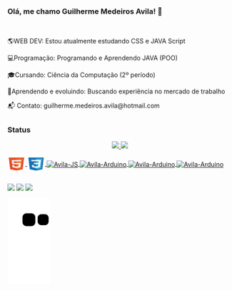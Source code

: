 ### Olá, me chamo Guilherme Medeiros Avila! 👋
<br>

<p>🌎WEB DEV: Estou atualmente estudando CSS e JAVA Script</p>
<p>💻Programação: Programando e Aprendendo JAVA (POO)</p>
<p>🎓Cursando: Ciência da Computação (2º período) </p>
<p>🌱Aprendendo e evoluindo: Buscando experiência no mercado de trabalho</p>
<p>📬 Contato: guilherme.medeiros.avila@hotmail.com</p>

##

### Status
<div align="center">
  <a href="https://github.com/GM7Avila">
  <img height="180em" src="https://github-readme-stats.vercel.app/api?username=GM7Avila&show_icons=true&theme=blueberry&include_all_commits=true&count_private=true"/>
  <img height="180em" src="https://github-readme-stats.vercel.app/api/top-langs/?username=GM7Avila&layout=compact&langs_count=7&theme=blueberry"/>
</div>
  
  
<div style="display: inline_block"><br>
  <img align="center" alt="Avila-HTML" height="30" width="40" src="https://raw.githubusercontent.com/devicons/devicon/master/icons/html5/html5-original.svg">
  <img align="center" alt="Avila-CSS" height="30" width="40" src="https://raw.githubusercontent.com/devicons/devicon/master/icons/css3/css3-original.svg">
  <img align="center" alt="Avila-JS" height="30" width="40" src="https://cdn.jsdelivr.net/gh/devicons/devicon/icons/javascript/javascript-original.svg"/>
 <img align="center" alt="Avila-Arduino" height="30" width="40" src="https://cdn.jsdelivr.net/gh/devicons/devicon/icons/java/java-plain.svg" />
 <img align="center" alt="Avila-Arduino" height="30" width="40" src="https://cdn.jsdelivr.net/gh/devicons/devicon/icons/nestjs/nestjs-plain.svg" />
  <img align="center" alt="Avila-Arduino" height="30" width="40" src="https://cdn.jsdelivr.net/gh/devicons/devicon/icons/nodejs/nodejs-original.svg" />
  
  
</div>
  
  ##
 
<div> 
  <a href="https://www.youtube.com/channel/UCIPEVT1ZBezrixDAxEoaUZA" target="_blank"><img src="https://img.shields.io/badge/YouTube-FF0000?style=for-the-badge&logo=youtube&logoColor=white" target="_blank"></a>
  <a href = "mailto:guilherme.medeiros.avila@hotmail.com"><img src="https://img.shields.io/badge/-Gmail-%23333?style=for-the-badge&logo=gmail&logoColor=white" target="_blank"></a>
  <a href="https://www.linkedin.com/in/guilherme-medeiros-avila-331776180/" target="_blank">
    <img src="https://img.shields.io/badge/-LinkedIn-%230077B5?style=for-the-badge&logo=linkedin&logoColor=white" target="_blank"></a> 
 
  ![Snake animation](https://github.com/GM7Avila/GM7Avila/blob/output/github-contribution-grid-snake.svg)
 
</div>
